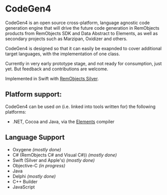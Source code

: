 ﻿# CodeGen4

CodeGen4 is an open source cross-platform, language agnostic code generation engine that will 
drive the future code generation in RemObjects products from RemObjects SDK and Data Abstract 
to Elements, as well as secondary projects such as Marzipan, Oxidizer and others.

CodeGen4 is designed so that it can easily be exapnded to cover additional target languages, with
the implementation of one class.

Currently in very early prototype stage, and not ready for consumption, just yet. 
But feedback and contributions are welcome.

Implemented in Swift with [RemObjects Silver](http://elementscompiler.com/silver).

## Platform support:

CodeGen4 can be used *on* (i.e. linked into tools written for) the following platforms:

* .NET, Cocoa and Java, via the [Elements](http://elementscompiler.com) compiler

## Language Support

* Oxygene _(mostly done)_
* C# (RemObjects C# and Visual C#)) _(mostly done)_
* Swift (Silver and Apple's) _(mostly done)_
* Objective-C _(in progress)_
* Java
* Delphi _(mostly done)_
* C++ Builder
* JavaScript

